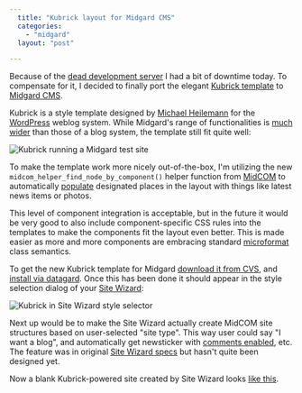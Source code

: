 ```yaml
---
  title: "Kubrick layout for Midgard CMS"
  categories: 
    - "midgard"
  layout: "post"

---
```

Because of the [dead development server][1] I had a bit of downtime today. To compensate for it, I decided to finally port the elegant [Kubrick template][2] to [Midgard CMS][3]. 

Kubrick is a style template designed by [Michael Heilemann][4] for the [WordPress][5] weblog system. While Midgard's range of functionalities is [much wider][6] than those of a blog system, the template still fit quite well:

![Kubrick running a Midgard test site](https://d2vqpl3tx84ay5.cloudfront.net/midcom-template-kubrick.jpg)

To make the template work more nicely out-of-the-box, I'm utilizing the new `midcom_helper_find_node_by_component()` helper function from [MidCOM][7] to automatically [populate][8] designated places in the layout with things like latest news items or photos.

This level of component integration is acceptable, but in the future it would be very good to also include component-specific CSS rules into the templates to make the components fit the layout even better. This is made easier as more and more components are embracing standard [microformat][9] class semantics.

To get the new Kubrick template for Midgard [download it from CVS][10], and [install via datagard][11]. Once this has been done it should appear in the style selection dialog of your [Site Wizard][12]:

![Kubrick in Site Wizard style selector](https://d2vqpl3tx84ay5.cloudfront.net/kubrick-in-sitewizard.jpg)

Next up would be to make the Site Wizard actually create MidCOM site structures based on user-selected "site type". This way user could say "I want a blog", and automatically get newsticker with [comments enabled][13], etc. The feature was in original [Site Wizard specs][14] but hasn't quite been designed yet.

Now a blank Kubrick-powered site created by Site Wizard looks [like this][15].

[1]: http://bergie.iki.fi/midcom-permalink-62990b068e3af64513cc9431420e89dc
[2]: http://binarybonsai.com/kubrick/
[3]: http://www.midgard-project.org/
[4]: http://binarybonsai.com/
[5]: http://wordpress.org/
[6]: http://bergie.iki.fi/midcom-permalink-551a106fbbce70d7478a0fa434cc48bf
[7]: http://www.midgard-project.org/midcom-permalink-fc278b300819f654e0e561c6e233c67f
[8]: http://www.midgard-project.org/midcom-permalink-9342a0efcab41d4ee06435f1aafd83f7
[9]: http://www.microformats.org/wiki/Main_Page
[10]: http://midgard.tigris.org/source/browse/*checkout*/midgard/src/templates/layout-kubrick.xml
[11]: http://www.midgard-project.org/midcom-permalink-15c471ecf0f4e1ef9692ed3d4f337c6e
[12]: http://bergie.iki.fi/midcom-permalink-8928b46c23b862209f4c8e70c5fbd4e8
[13]: http://www.midgard-project.org/midcom-permalink-b013d11b56ad35e1389750942aa37c9b
[14]: http://www.midgard-project.org/midcom-permalink-e95b212e3d79f6ddd251e5f1634d2939
[15]: http://www.nemein.com/debconf/
